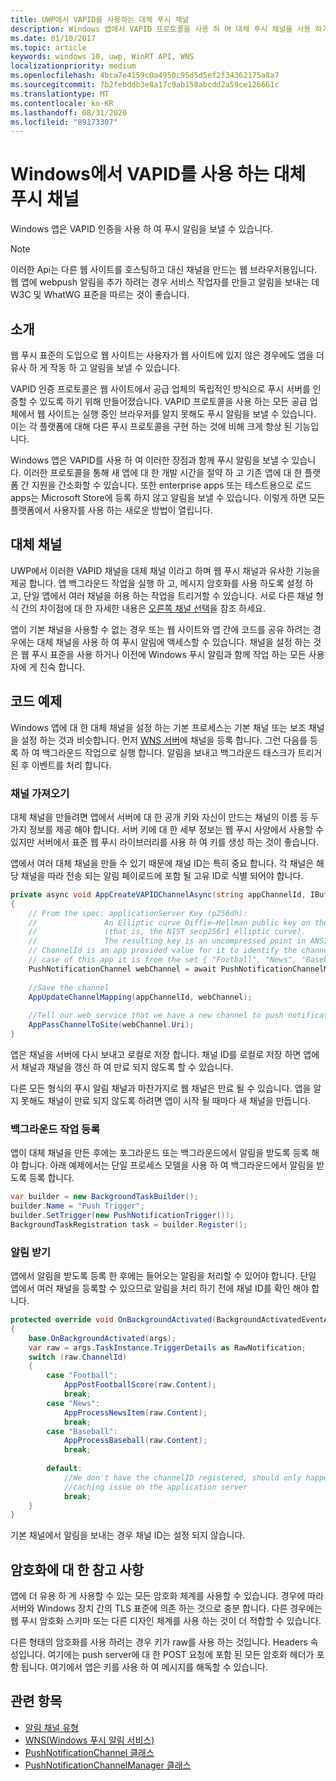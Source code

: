 ```yaml
---
title: UWP에서 VAPID를 사용하는 대체 푸시 채널
description: Windows 앱에서 VAPID 프로토콜을 사용 하 여 대체 푸시 채널을 사용 하기 위한 지침
ms.date: 01/10/2017
ms.topic: article
keywords: windows 10, uwp, WinRT API, WNS
localizationpriority: medium
ms.openlocfilehash: 4bca7e4159c0a4950c95d5d5ef2f34362175a8a7
ms.sourcegitcommit: 7b2febddb3e8a17c9ab158abcdd2a59ce126661c
ms.translationtype: MT
ms.contentlocale: ko-KR
ms.lasthandoff: 08/31/2020
ms.locfileid: "89173307"
---
```

# <a name="alternate-push-channels-using-vapid-in-windows"></a>Windows에서 VAPID를 사용 하는 대체 푸시 채널 
Windows 앱은 VAPID 인증을 사용 하 여 푸시 알림을 보낼 수 있습니다.  

> [!NOTE]
> 이러한 Api는 다른 웹 사이트를 호스팅하고 대신 채널을 만드는 웹 브라우저용입니다.  웹 앱에 webpush 알림을 추가 하려는 경우 서비스 작업자를 만들고 알림을 보내는 데 W3C 및 WhatWG 표준을 따르는 것이 좋습니다.

## <a name="introduction"></a>소개
웹 푸시 표준의 도입으로 웹 사이트는 사용자가 웹 사이트에 있지 않은 경우에도 앱을 더 유사 하 게 작동 하 고 알림을 보낼 수 있습니다.

VAPID 인증 프로토콜은 웹 사이트에서 공급 업체의 독립적인 방식으로 푸시 서버를 인증할 수 있도록 하기 위해 만들어졌습니다. VAPID 프로토콜을 사용 하는 모든 공급 업체에서 웹 사이트는 실행 중인 브라우저를 알지 못해도 푸시 알림을 보낼 수 있습니다. 이는 각 플랫폼에 대해 다른 푸시 프로토콜을 구현 하는 것에 비해 크게 향상 된 기능입니다. 

Windows 앱은 VAPID를 사용 하 여 이러한 장점과 함께 푸시 알림을 보낼 수 있습니다. 이러한 프로토콜을 통해 새 앱에 대 한 개발 시간을 절약 하 고 기존 앱에 대 한 플랫폼 간 지원을 간소화할 수 있습니다. 또한 enterprise apps 또는 테스트용으로 로드 apps는 Microsoft Store에 등록 하지 않고 알림을 보낼 수 있습니다. 이렇게 하면 모든 플랫폼에서 사용자를 사용 하는 새로운 방법이 열립니다.  

## <a name="alternate-channels"></a>대체 채널 
UWP에서 이러한 VAPID 채널을 대체 채널 이라고 하며 웹 푸시 채널과 유사한 기능을 제공 합니다. 앱 백그라운드 작업을 실행 하 고, 메시지 암호화를 사용 하도록 설정 하 고, 단일 앱에서 여러 채널을 허용 하는 작업을 트리거할 수 있습니다. 서로 다른 채널 형식 간의 차이점에 대 한 자세한 내용은 [오른쪽 채널 선택](channel-types.md)을 참조 하세요.

앱이 기본 채널을 사용할 수 없는 경우 또는 웹 사이트와 앱 간에 코드를 공유 하려는 경우에는 대체 채널을 사용 하 여 푸시 알림에 액세스할 수 있습니다. 채널을 설정 하는 것은 웹 푸시 표준을 사용 하거나 이전에 Windows 푸시 알림과 함께 작업 하는 모든 사용자에 게 친숙 합니다.

## <a name="code-example"></a>코드 예제

Windows 앱에 대 한 대체 채널을 설정 하는 기본 프로세스는 기본 채널 또는 보조 채널을 설정 하는 것과 비슷합니다. 먼저 [WNS 서버](windows-push-notification-services--wns--overview.md)에 채널을 등록 합니다. 그런 다음를 등록 하 여 백그라운드 작업으로 실행 합니다. 알림을 보내고 백그라운드 태스크가 트리거된 후 이벤트를 처리 합니다.  

### <a name="get-a-channel"></a>채널 가져오기 
대체 채널을 만들려면 앱에서 서버에 대 한 공개 키와 자신이 만드는 채널의 이름 등 두 가지 정보를 제공 해야 합니다. 서버 키에 대 한 세부 정보는 웹 푸시 사양에서 사용할 수 있지만 서버에서 표준 웹 푸시 라이브러리를 사용 하 여 키를 생성 하는 것이 좋습니다.  

앱에서 여러 대체 채널을 만들 수 있기 때문에 채널 ID는 특히 중요 합니다. 각 채널은 해당 채널을 따라 전송 되는 알림 페이로드에 포함 될 고유 ID로 식별 되어야 합니다.  

```csharp
private async void AppCreateVAPIDChannelAsync(string appChannelId, IBuffer applicationServerKey) 
{ 
    // From the spec: applicationServer Key (p256dh):  
    //               An Elliptic curve Diffie–Hellman public key on the P-256 curve 
    //               (that is, the NIST secp256r1 elliptic curve).   
    //               The resulting key is an uncompressed point in ANSI X9.62 format             
    // ChannelId is an app provided value for it to identify the channel later.  
    // case of this app it is from the set { "Football", "News", "Baseball" } 
    PushNotificationChannel webChannel = await PushNotificationChannelManager.GetDefault().CreateRawPushNotificationChannelWithAlternateKeyForApplicationAsync(applicationServerKey, appChannelId); 
 
    //Save the channel  
    AppUpdateChannelMapping(appChannelId, webChannel); 
             
    //Tell our web service that we have a new channel to push notifications to 
    AppPassChannelToSite(webChannel.Uri); 
} 
```
앱은 채널을 서버에 다시 보내고 로컬로 저장 합니다. 채널 ID를 로컬로 저장 하면 앱에서 채널과 채널을 갱신 하 여 만료 되지 않도록 할 수 있습니다.

다른 모든 형식의 푸시 알림 채널과 마찬가지로 웹 채널은 만료 될 수 있습니다. 앱을 알지 못해도 채널이 만료 되지 않도록 하려면 앱이 시작 될 때마다 새 채널을 만듭니다.    

### <a name="register-for-a-background-task"></a>백그라운드 작업 등록 

앱이 대체 채널을 만든 후에는 포그라운드 또는 백그라운드에서 알림을 받도록 등록 해야 합니다. 아래 예제에서는 단일 프로세스 모델을 사용 하 여 백그라운드에서 알림을 받도록 등록 합니다.  

```csharp
var builder = new BackgroundTaskBuilder(); 
builder.Name = "Push Trigger"; 
builder.SetTrigger(new PushNotificationTrigger()); 
BackgroundTaskRegistration task = builder.Register(); 
```
### <a name="receive-the-notifications"></a>알림 받기 

앱에서 알림을 받도록 등록 한 후에는 들어오는 알림을 처리할 수 있어야 합니다. 단일 앱에서 여러 채널을 등록할 수 있으므로 알림을 처리 하기 전에 채널 ID를 확인 해야 합니다.  

```csharp
protected override void OnBackgroundActivated(BackgroundActivatedEventArgs args) 
{ 
    base.OnBackgroundActivated(args); 
    var raw = args.TaskInstance.TriggerDetails as RawNotification; 
    switch (raw.ChannelId) 
    { 
        case "Football": 
            AppPostFootballScore(raw.Content); 
            break; 
        case "News": 
            AppProcessNewsItem(raw.Content); 
            break; 
        case "Baseball": 
            AppProcessBaseball(raw.Content); 
            break; 
 
        default: 
            //We don't have the channelID registered, should only happen in the case of a 
            //caching issue on the application server 
            break; 
    }                           
} 
```

기본 채널에서 알림을 보내는 경우 채널 ID는 설정 되지 않습니다.  

## <a name="note-on-encryption"></a>암호화에 대 한 참고 사항 

앱에 더 유용 하 게 사용할 수 있는 모든 암호화 체계를 사용할 수 있습니다. 경우에 따라 서버와 Windows 장치 간의 TLS 표준에 의존 하는 것으로 충분 합니다. 다른 경우에는 웹 푸시 암호화 스키마 또는 다른 디자인 체계를 사용 하는 것이 더 적합할 수 있습니다.  

다른 형태의 암호화를 사용 하려는 경우 키가 raw를 사용 하는 것입니다. Headers 속성입니다. 여기에는 push server에 대 한 POST 요청에 포함 된 모든 암호화 헤더가 포함 됩니다. 여기에서 앱은 키를 사용 하 여 메시지를 해독할 수 있습니다.  

## <a name="related-topics"></a>관련 항목
- [알림 채널 유형](channel-types.md)
- [WNS(Windows 푸시 알림 서비스)](windows-push-notification-services--wns--overview.md)
- [PushNotificationChannel 클래스](/uwp/api/windows.networking.pushnotifications.pushnotificationchannel)
- [PushNotificationChannelManager 클래스](/uwp/api/windows.networking.pushnotifications.pushnotificationchannelmanager)